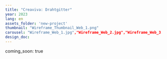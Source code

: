 ```yaml
---
title: "Creaviva: Drahtgitter"
year: 2023
lang: en
assets_folder: 'new-project'
thumbnail: "Wireframe_Thumbnail_Web_1.png"
carousel: "Wireframe_Web_1.jpg","Wireframe_Web_2.jpg","Wireframe_Web_3.jpg","Wireframe_Web_4.jpg"
design_doc: 
---
```


coming_soon: true
